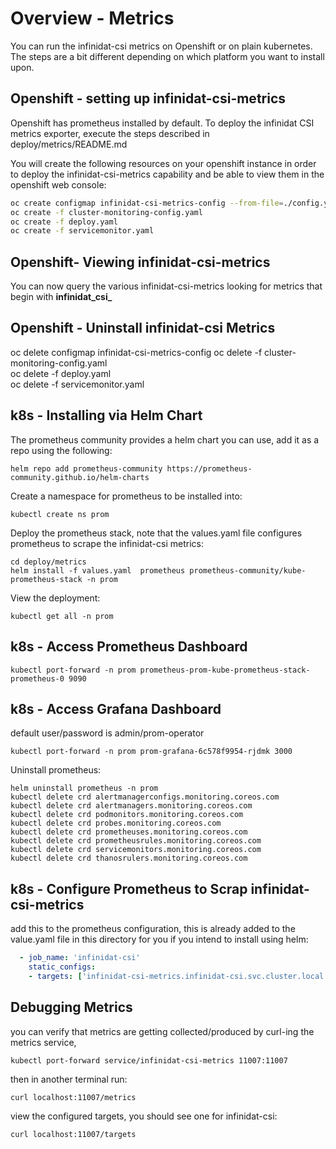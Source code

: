 
# Overview - Metrics

You can run the infinidat-csi metrics on Openshift or on plain kubernetes.  The steps are a bit
different depending on which platform you want to install upon.

## Openshift - setting up infinidat-csi-metrics

Openshift has prometheus installed by default.  To deploy the infinidat CSI metrics exporter, execute 
the steps described in deploy/metrics/README.md

You will create the following resources on your openshift instance in order
to deploy the infinidat-csi-metrics capability and be able to view them
in the openshift web console:

```bash
oc create configmap infinidat-csi-metrics-config --from-file=./config.yaml
oc create -f cluster-monitoring-config.yaml  
oc create -f deploy.yaml  
oc create -f servicemonitor.yaml
```

## Openshift- Viewing infinidat-csi-metrics

You can now query the various infinidat-csi-metrics looking for metrics that
begin with **infinidat_csi_**

## Openshift - Uninstall infinidat-csi Metrics

oc delete configmap infinidat-csi-metrics-config 
oc delete -f cluster-monitoring-config.yaml  
oc delete -f deploy.yaml  
oc delete -f servicemonitor.yaml

## k8s - Installing via Helm Chart
The prometheus community provides a helm chart you can use, add it as a repo using the following:

```
helm repo add prometheus-community https://prometheus-community.github.io/helm-charts
```

Create a namespace for prometheus to be installed into:

```
kubectl create ns prom
```

Deploy the prometheus stack, note that the values.yaml file configures prometheus to scrape the infinidat-csi
metrics:

```
cd deploy/metrics
helm install -f values.yaml  prometheus prometheus-community/kube-prometheus-stack -n prom
```

View the deployment:

```
kubectl get all -n prom
```

## k8s - Access Prometheus Dashboard

```
kubectl port-forward -n prom prometheus-prom-kube-prometheus-stack-prometheus-0 9090
```

## k8s - Access Grafana Dashboard

default user/password is admin/prom-operator

```
kubectl port-forward -n prom prom-grafana-6c578f9954-rjdmk 3000
```

Uninstall prometheus:

```
helm uninstall prometheus -n prom
kubectl delete crd alertmanagerconfigs.monitoring.coreos.com
kubectl delete crd alertmanagers.monitoring.coreos.com
kubectl delete crd podmonitors.monitoring.coreos.com
kubectl delete crd probes.monitoring.coreos.com
kubectl delete crd prometheuses.monitoring.coreos.com
kubectl delete crd prometheusrules.monitoring.coreos.com
kubectl delete crd servicemonitors.monitoring.coreos.com
kubectl delete crd thanosrulers.monitoring.coreos.com
```

## k8s - Configure Prometheus to Scrap infinidat-csi-metrics

add this to the prometheus configuration, this is already added to the value.yaml file in this directory for you if 
you intend to install using helm:

```yaml
  - job_name: 'infinidat-csi'
    static_configs:
    - targets: ['infinidat-csi-metrics.infinidat-csi.svc.cluster.local:11007]
```

## Debugging Metrics

you can verify that metrics are getting collected/produced by curl-ing the metrics service,


```
kubectl port-forward service/infinidat-csi-metrics 11007:11007
```

then in another terminal run:

```
curl localhost:11007/metrics
```

view the configured targets, you should see one for infinidat-csi:

```
curl localhost:11007/targets
```

